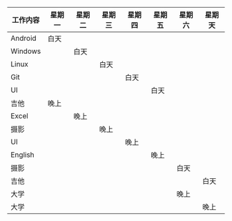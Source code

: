 | 工作内容 | 星期一 | 星期二 | 星期三 | 星期四 | 星期五 | 星期六 | 星期天 |
| -------- | ------ | ------ | ------ | ------ | ------ | ------ | ------ |
| Android  | 白天   |        |        |        |        |        |        |
| Windows  |        | 白天   |        |        |        |        |        |
| Linux    |        |        | 白天   |        |        |        |        |
| Git      |        |        |        | 白天   |        |        |        |
| UI       |        |        |        |        | 白天   |        |        |
| 吉他     | 晚上   |        |        |        |        |        |        |
| Excel    |        | 晚上   |        |        |        |        |        |
| 摄影     |        |        | 晚上   |        |        |        |        |
| UI       |        |        |        | 晚上   |        |        |        |
| English  |        |        |        |        | 晚上   |        |        |
| 摄影     |        |        |        |        |        | 白天   |        |
| 吉他     |        |        |        |        |        |        | 白天   |
| 大学     |        |        |        |        |        | 晚上   |        |
| 大学     |        |        |        |        |        |        | 晚上   |

